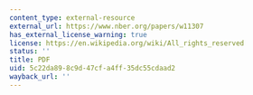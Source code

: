 ```yaml
---
content_type: external-resource
external_url: https://www.nber.org/papers/w11307
has_external_license_warning: true
license: https://en.wikipedia.org/wiki/All_rights_reserved
status: ''
title: PDF
uid: 5c22da89-8c9d-47cf-a4ff-35dc55cdaad2
wayback_url: ''
---
```

